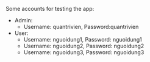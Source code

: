 Some accounts for testing the app:
- Admin:
	- Username: quantrivien, Password:quantrivien
- User:
	- Username: nguoidung1, Password: nguoidung1
	- Username: nguoidung2, Password: nguoidung2
	- Username: nguoidung3, Password: nguoidung3